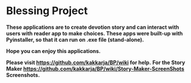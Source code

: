 # Blessing Project
**These applications are to create devotion story and can interact with users with reader app to make choices. These apps were built-up with Pyinstaller, so that it can run on .exe file (stand-alone).**

**Hope you can enjoy this applications.**

**Please visit https://github.com/kakkarja/BP/wiki for help.**
**For the Story Maker https://github.com/kakkarja/BP/wiki/Story-Maker-ScreenShots Screenshots.**
